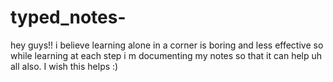 # typed_notes-
hey guys!! i believe learning alone in a corner is boring and less effective so while learning at each step i m documenting my notes so that it can help uh all also. I wish this helps :)
